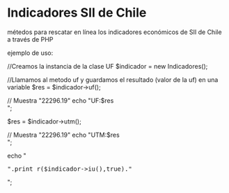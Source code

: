 # Indicadores SII de Chile
métedos para rescatar en línea los indicadores económicos de SII de Chile a través de PHP

ejemplo de uso:

//Creamos la instancia de la clase UF
$indicador = new Indicadores();

//Llamamos al metodo uf y guardamos el resultado (valor de la uf) en una variable
$res = $indicador->uf();

// Muestra "22296.19"
echo "UF:$res<br>";



$res = $indicador->utm();

// Muestra "22296.19"
echo "UTM:$res<br>";


echo "<pre>".print_r($indicador->iu(),true)."</pre>";
